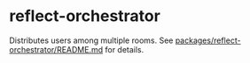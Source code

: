 # reflect-orchestrator

Distributes users among multiple rooms. See [packages/reflect-orchestrator/README.md](./packages/reflect-orchestrator/README.md) for details.

